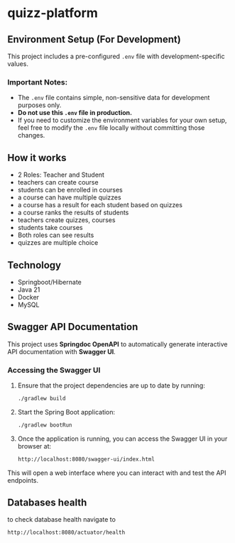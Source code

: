 # quizz-platform

## Environment Setup (For Development)

This project includes a pre-configured `.env` file with development-specific values.

### Important Notes:
- The `.env` file contains simple, non-sensitive data for development purposes only.
- **Do not use this `.env` file in production.**
- If you need to customize the environment variables for your own setup, feel free to modify the `.env` file locally without committing those changes.


## How it works
 
- 2 Roles: Teacher and Student
- teachers can create course
- students can be enrolled in courses
- a course can have multiple quizzes
- a course has a result for each student based on quizzes
- a course ranks the results of students
- teachers create quizzes, courses
- students take courses
- Both roles can see results
- quizzes are multiple choice

## Technology

- Springboot/Hibernate
- Java 21
- Docker
- MySQL

## Swagger API Documentation

This project uses **Springdoc OpenAPI** to automatically generate interactive API documentation with **Swagger UI**.

### Accessing the Swagger UI

1. Ensure that the project dependencies are up to date by running:

   ```bash
   ./gradlew build
   
2. Start the Spring Boot application:

    ```bash
    ./gradlew bootRun

3. Once the application is running, you can access the Swagger UI in your browser at:
    ```bash
   http://localhost:8080/swagger-ui/index.html
This will open a web interface where you can interact with and test the API endpoints.

## Databases health
to check database health navigate to 
```bash
http://localhost:8080/actuator/health